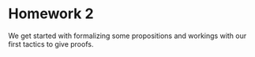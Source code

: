 # Homework 2 

We get started with formalizing some propositions and workings with 
our first tactics to give proofs. 
